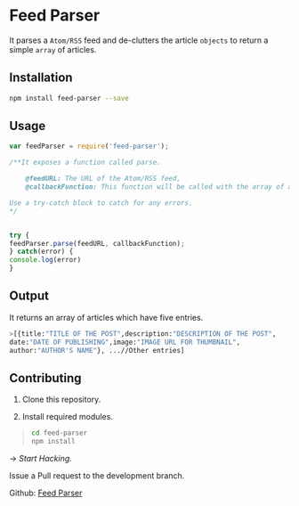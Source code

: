 Feed Parser
===================

It parses a `Atom/RSS` feed and de-clutters the article `objects` to return a simple `array` of articles.

## Installation

```bash
npm install feed-parser --save
```

## Usage

```js
var feedParser = require('feed-parser');

/**It exposes a function called parse.

    @feedURL: The URL of the Atom/RSS feed,
    @callbackFunction: This function will be called with the array of articles after successful execution.

Use a try-catch block to catch for any errors.
*/


try { 
feedParser.parse(feedURL, callbackFunction); 
} catch(error) {
console.log(error)
}
```

## Output

It returns an array of articles which have five entries.

```bash
>[{title:"TITLE OF THE POST",description:"DESCRIPTION OF THE POST",
date:"DATE OF PUBLISHING",image:"IMAGE URL FOR THUMBNAIL",
author:"AUTHOR'S NAME"}, ...//Other entries]
```

## Contributing

1. Clone this repository. 

2. Install required modules.

>```bash
>cd feed-parser
>npm install
>```

-> *Start Hacking.*

Issue a Pull request to the development branch.

Github: [Feed Parser](https://github.com/abhisheksoni27/feed-parser)